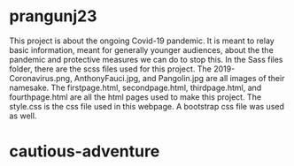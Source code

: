 # prangunj23
This project is about the ongoing Covid-19 pandemic. It is meant to relay basic information, meant for generally younger audiences, about the the pandemic and protective measures we can do to stop this. In the Sass files folder, there are the scss files used for this project. The 2019-Coronavirus.png, AnthonyFauci.jpg, and Pangolin.jpg are all images of their namesake. The firstpage.html, secondpage.html, thirdpage.html, and fourthpage.html are all the html pages used to make this project. The style.css is the css file used in this webpage. A bootstrap css file was used as well. 
# cautious-adventure
